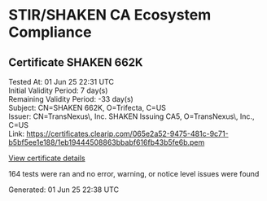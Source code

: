 # STIR/SHAKEN CA Ecosystem Compliance

## Certificate SHAKEN 662K

Tested At: 01 Jun 25 22:31 UTC\
Initial Validity Period: 7 day(s)\
Remaining Validity Period: -33 day(s)\
Subject: CN=SHAKEN 662K, O=Trifecta, C=US\
Issuer: CN=TransNexus\\, Inc. SHAKEN Issuing CA5, O=TransNexus\\, Inc., C=US\
Link: https://certificates.clearip.com/065e2a52-9475-481c-9c71-b5bf5ee1e188/1eb19444508863bbabf616fb43b5fe6b.pem

[View certificate details](https://x509.io/?cert=MIICyDCCAm6gAwIBAgIQTEFFdCVIK4Qo0FwZrEKhMjAKBggqhkjOPQQDAjBWMQswCQYDVQQGEwJVUzEZMBcGA1UEChMQVHJhbnNOZXh1cywgSW5jLjEsMCoGA1UEAxMjVHJhbnNOZXh1cywgSW5jLiBTSEFLRU4gSXNzdWluZyBDQTUwHhcNMjUwNDIyMjAyNzM0WhcNMjUwNDI5MjAyNzMzWjA2MQswCQYDVQQGEwJVUzERMA8GA1UEChMIVHJpZmVjdGExFDASBgNVBAMTC1NIQUtFTiA2NjJLMFkwEwYHKoZIzj0CAQYIKoZIzj0DAQcDQgAEnkrvnCoKqftZ3U5iaNt3DO46Vwb1f5BHKEycuV4v%2Fr%2Bxbl%2FcUR8tVCUosSNLvVPVIcw9LCzbVml05lnGKsc34KOCATwwggE4MAwGA1UdEwEB%2FwQCMAAwDgYDVR0PAQH%2FBAQDAgeAMB0GA1UdDgQWBBR7uJIZt9LTsjBbwtZgQfxi3%2F5UrDAfBgNVHSMEGDAWgBTaALOH%2BII%2Fv7oiomRjtfYvzI51yjAXBgNVHSAEEDAOMAwGCmCGSAGG%2FwkBAQQwgaYGA1UdHwSBnjCBmzCBmKA6oDiGNmh0dHBzOi8vYXV0aGVudGljYXRlLWFwaS5pY29uZWN0aXYuY29tL2Rvd25sb2FkL3YxL2NybKJapFgwVjEUMBIGA1UEBwwLQnJpZGdld2F0ZXIxCzAJBgNVBAgMAk5KMRMwEQYDVQQDDApTVEktUEEgQ1JMMQswCQYDVQQGEwJVUzEPMA0GA1UECgwGU1RJLVBBMBYGCCsGAQUFBwEaBAowCKAGFgQ2NjJLMAoGCCqGSM49BAMCA0gAMEUCIQDh2qCRofD9%2FXxmaCTvLrEvkv9Ocni1y6yHbcseLVelCwIgcb2QSXII2xBLrw8n5Q8UMiZSxX7Z%2Bh7yy%2By2vNa3%2BSI%3D)

164 tests were ran and no error, warning, or notice level issues were found


Generated: 01 Jun 25 22:38 UTC